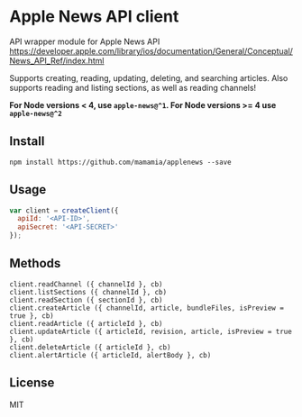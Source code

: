 # Apple News API client

API wrapper module for Apple News API https://developer.apple.com/library/ios/documentation/General/Conceptual/News_API_Ref/index.html

Supports creating, reading, updating, deleting, and searching articles.
Also supports reading and listing sections, as well as reading channels!

**For Node versions < 4, use `apple-news@^1`. For Node versions >= 4 use `apple-news@^2`**

## Install

```
npm install https://github.com/mamamia/applenews --save
```

## Usage

```js
var client = createClient({
  apiId: '<API-ID>',
  apiSecret: '<API-SECRET>'
});
```

## Methods

```
client.readChannel ({ channelId }, cb)
client.listSections ({ channelId }, cb)
client.readSection ({ sectionId }, cb)
client.createArticle ({ channelId, article, bundleFiles, isPreview = true }, cb)
client.readArticle ({ articleId }, cb)
client.updateArticle ({ articleId, revision, article, isPreview = true }, cb)
client.deleteArticle ({ articleId }, cb)
client.alertArticle ({ articleId, alertBody }, cb)
```

## License

MIT